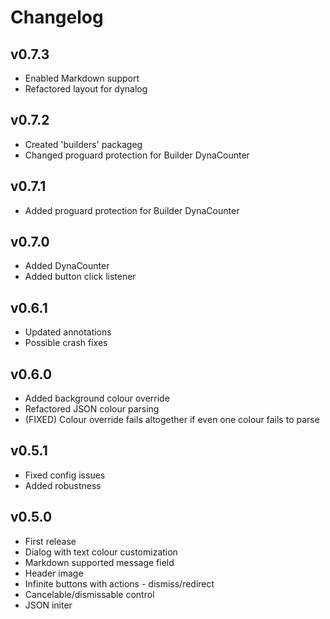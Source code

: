 # Changelog

## v0.7.3
* Enabled Markdown support
* Refactored layout for dynalog

## v0.7.2
* Created 'builders' packageg
* Changed proguard protection for Builder DynaCounter

## v0.7.1
* Added proguard protection for Builder DynaCounter

## v0.7.0
* Added DynaCounter
* Added button click listener


## v0.6.1
* Updated annotations
* Possible crash fixes

## v0.6.0
* Added background colour override
* Refactored JSON colour parsing
* (FIXED) Colour override fails altogether if even one colour fails to parse

## v0.5.1
* Fixed config issues
* Added robustness

## v0.5.0
* First release 
* Dialog with text colour customization
* Markdown supported message field
* Header image
* Infinite buttons with actions - dismiss/redirect
* Cancelable/dismissable control
* JSON initer